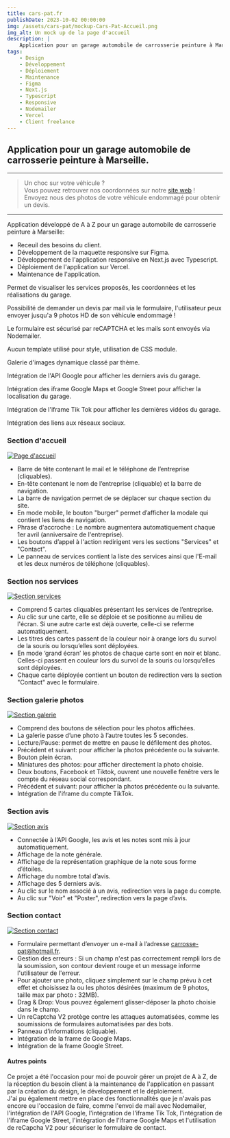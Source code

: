 ```yaml
---
title: cars-pat.fr
publishDate: 2023-10-02 00:00:00
img: /assets/cars-pat/mockup-Cars-Pat-Accueil.png
img_alt: Un mock up de la page d'accueil
description: |
    Application pour un garage automobile de carrosserie peinture à Marseille.
tags:
    - Design
    - Développement
    - Déploiement
    - Maintenance
    - Figma
    - Next.js
    - Typescript
    - Responsive
    - Nodemailer
    - Vercel
    - Client freelance
---
```


## Application pour un garage automobile de carrosserie peinture à Marseille.

---

> Un choc sur votre véhicule ?<br>
> Vous pouvez retrouver nos coordonnées sur notre <a href="https://www.cars-pat.fr/" target="_blank">site web</a> !<br>
> Envoyez nous des photos de votre véhicule endommagé pour obtenir un devis.

---

<p>Application développé de A à Z pour un garage automobile de carrosserie peinture à Marseille: </p>
<ul>
  <li>Receuil des besoins du client.</li>
  <li>Développement de la maquette responsive sur Figma.</li>
  <li>Développement de l'application responsive en Next.js avec Typescript.</li>
  <li>Déploiement de l'application sur Vercel.</li>
  <li>Maintenance de l'application.</li>
</ul>

<p>Permet de visualiser les services proposés, les coordonnées et les réalisations du garage.</p>
<p>Possibilité de demander un devis par mail via le formulaire, l'utilisateur peux envoyer jusqu'a 9 photos HD de son véhicule endommagé !</p>
<p>Le formulaire est sécurisé par reCAPTCHA et les mails sont envoyés via Nodemailer.</p>
<p>Aucun template utilisé pour style, utilisation de CSS module.</p>
<p>Galerie d'images dynamique classé par thème.</p>
<p>Intégration de l'API Google pour afficher les derniers avis du garage.</p> 
<p>Intégration des iframe Google Maps et Google Street pour afficher la localisation du garage.</p>
<p> Intégration de l'iframe Tik Tok pour afficher les dernières vidéos du garage.</p>
<p> Intégration des liens aux réseaux sociaux.</p>

### Section d'accueil

<a href="https://www.cars-pat.fr/#accueil" target="\_blank">
  <img src="/assets/cars-pat/mockup-Cars-Pat-Accueil.png" alt="Page d'accueil"/>
</a>

-   Barre de tête contenant le mail et le téléphone de l’entreprise (cliquables).
-   En-tête contenant le nom de l’entreprise (cliquable) et la barre de navigation.
-   La barre de navigation permet de se déplacer sur chaque section du site.
-   En mode mobile, le bouton "burger" permet d’afficher la modale qui contient les liens de navigation.
-   Phrase d'accroche : Le nombre augmentera automatiquement chaque 1er avril (anniversaire de l'entreprise).
-   Les boutons d’appel à l'action redirigent vers les sections "Services" et "Contact".
-   Le panneau de services contient la liste des services ainsi que l'E-mail et les deux numéros de téléphone (cliquables).

### Section nos services

<a href="https://www.cars-pat.fr/#services" target="\_blank">
  <img src="/assets/cars-pat/mockup-Cars-Pat-Services.png" alt="Section services"/>
</a>

-   Comprend 5 cartes cliquables présentant les services de l’entreprise.
-   Au clic sur une carte, elle se déploie et se positionne au milieu de l'écran. Si une autre carte est déjà ouverte, celle-ci se referme automatiquement.
-   Les titres des cartes passent de la couleur noir à orange lors du survol de la souris ou lorsqu’elles sont déployées.
-   En mode ‘grand écran’ les photos de chaque carte sont en noir et blanc. Celles-ci passent en couleur lors du survol de la souris ou lorsqu’elles sont déployées.
-   Chaque carte déployée contient un bouton de redirection vers la section "Contact" avec le formulaire.

### Section galerie photos

<a href="https://www.cars-pat.fr/#gallery" target="\_blank">
  <img src="/assets/cars-pat/mockup-Cars-Pat-Gallery.png" alt="Section galerie"/>
</a>

-   Comprend des boutons de sélection pour les photos affichées.
-   La galerie passe d’une photo à l’autre toutes les 5 secondes.
-   Lecture/Pause: permet de mettre en pause le défilement des photos.
-   Précédent et suivant: pour afficher la photos précédente ou la suivante.
-   Bouton plein écran.
-   Miniatures des photos: pour afficher directement la photo choisie.
-   Deux boutons, Facebook et Tiktok, ouvrent une nouvelle fenêtre vers le compte du réseau social correspondant.
-   Précédent et suivant: pour afficher la photos précédente ou la suivante.
-   Intégration de l'iframe du compte TikTok.

### Section avis

<a href="https://www.cars-pat.fr/#avis" target="\_blank">
  <img src="/assets/cars-pat/mockup-Cars-Pat-Avis.png" alt="Section avis"/>
</a>

-   Connectée à l’API Google, les avis et les notes sont mis à jour automatiquement.
-   Affichage de la note générale.
-   Affichage de la représentation graphique de la note sous forme d’étoiles.
-   Affichage du nombre total d’avis.
-   Affichage des 5 derniers avis.
-   Au clic sur le nom associé à un avis, redirection vers la page du compte.
-   Au clic sur "Voir" et "Poster", redirection vers la page d’avis.

### Section contact

<a href="https://www.cars-pat.fr/#contact" target="\_blank">
  <img src="/assets/cars-pat/mockup-Cars-Pat-Contact.png" alt="Section contact"/>
</a>

-   Formulaire permettant d’envoyer un e-mail à l’adresse carrosse-pat@hotmail.fr.
-   Gestion des erreurs : Si un champ n'est pas correctement rempli lors de la soumission, son contour devient rouge et un message informe l'utilisateur de l'erreur.
-   Pour ajouter une photo, cliquez simplement sur le champ prévu à cet effet et choisissez la ou les photos désirées (maximum de 9 photos, taille max par photo : 32MB).
-   Drag & Drop: Vous pouvez également glisser-déposer la photo choisie dans le champ.
-   Un reCaptcha V2 protège contre les attaques automatisées, comme les soumissions de formulaires automatisées par des bots.
-   Panneau d’informations (cliquable).
-   Intégration de la frame de Google Maps.
-   Intégration de la frame Google Street.

#### Autres points

Ce projet a été l'occasion pour moi de pouvoir gérer un projet de A à Z, de la réception du besoin client à la maintenance de l'application en passant par la création du désign, le développement et le déploiement. <br>
J'ai pu également mettre en place des fonctionnalités que je n'avais pas encore eu l'occasion de faire, comme l'envoi de mail avec Nodemailer, l'intégration de l'API Google, l'intégration de l'iframe Tik Tok, l'intégration de l'iframe Google Street, l'intégration de l'iframe Google Maps et l'utilisation de reCapcha V2 pour sécuriser le formulaire de contact.
